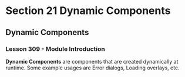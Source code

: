 # Section 21 Dynamic Components

## Dynamic Components

### Lesson 309 - Module Introduction

**Dynamic Components** are components that are created dynamically at runtime. Some example usages are Error dialogs, Loading overlays, etc.
